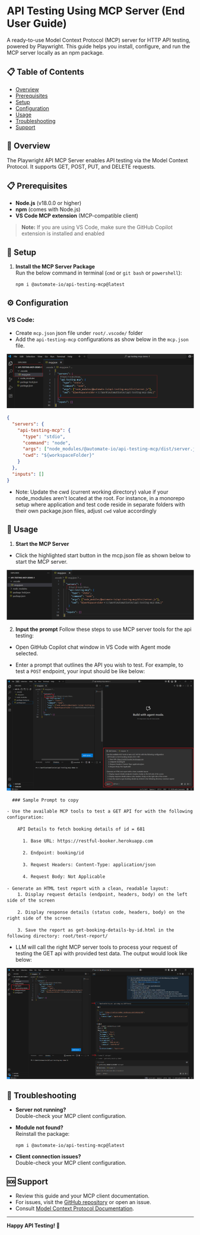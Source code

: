 # API Testing Using MCP Server (End User Guide)

A ready-to-use Model Context Protocol (MCP) server for HTTP API testing, powered by Playwright. This guide helps you install, configure, and run the MCP server locally as an npm package.

## 📋 Table of Contents

- [Overview](#overview)
- [Prerequisites](#prerequisites)
- [Setup](#installation)
- [Configuration](#mcp-client-configuration)
- [Usage](#usage)
- [Troubleshooting](#troubleshooting)
- [Support](#support)

## 🌟 Overview

The Playwright API MCP Server enables API testing via the Model Context Protocol. It supports GET, POST, PUT, and DELETE requests.

## 📋 Prerequisites

- **Node.js** (v18.0.0 or higher)
- **npm** (comes with Node.js)
- **VS Code MCP extension** (MCP-compatible client)

> **Note:** If you are using VS Code, make sure the GitHub Copilot extension is installed and enabled


## 🚀 Setup

1. **Install the MCP Server Package**  
   Run the below command in terminal (`cmd` or `git bash` or `powershell`):
   ```bash
   npm i @automate-io/api-testing-mcp@latest
   ```



## ⚙️ Configuration

### VS Code:

- Create `mcp.json` json file under `root/.vscode/` folder
- Add the `api-testing-mcp` configurations as show below in the `mcp.json` file.

<img src="./documentation/images/mcp-client-config.png" alt="MCP Client Config">


```json
{
  "servers": {
    "api-testing-mcp": {
      "type": "stdio",
      "command": "node",
      "args": ["node_modules/@automate-io/api-testing-mcp/dist/server.js"],
      "cwd": "${workspaceFolder}"
    }
  },
  "inputs": []
}
```
- Note: Update the cwd (current working directory) value if your node_modules aren't located at the root.
For instance, in a monorepo setup where application and test code reside in separate folders with their own package.json files, adjust `cwd` value accordingly


## 📖 Usage

1. **Start the MCP Server**
 - Click the highlighted start button in the mcp.json file as shown below to start the MCP server.

<img src="./documentation/images/server-start-button.png" alt="Server Start Button">


2. **Input the prompt**
   Follow these steps to use MCP server tools for the api testing:
   
  - Open GitHub Copilot chat window in  VS Code with Agent mode selected.
 
  - Enter a prompt that outlines the API you wish to test.
  For example, to test a `POST` endpoint, your input should be like below:

<img src="./documentation/images//mcp-usage.png" alt="MCP Usage">

      ### Sample Prompt to copy
     
```text
- Use the available MCP tools to test a GET API for with the following configuration:

    API Details to fetch booking details of id = 681

      1. Base URL: https://restful-booker.herokuapp.com

      2. Endpoint: booking/id

      3. Request Headers: Content-Type: application/json

      4. Request Body: Not Applicable

- Generate an HTML test report with a clean, readable layout:
    1. Display request details (endpoint, headers, body) on the left side of the screen

    2. Display response details (status code, headers, body) on the right side of the screen

    3. Save the report as get-booking-details-by-id.html in the following directory: root/test-report/
```
     
  - LLM will call the right MCP server tools to process your request of testing the GET api with provided test data. The output would look like below:
  
<img src="./documentation/images/post-execution.png" alt="Post Execution Insights">

## 🔧 Troubleshooting

- **Server not running?**  
  Double-check your MCP client configuration.

- **Module not found?**  
  Reinstall the package:
  ```
  npm i @automate-io/api-testing-mcp@latest
  ```

- **Client connection issues?**  
  Double-check your MCP client configuration.

## 🆘 Support

- Review this guide and your MCP client documentation.
- For issues, visit the [GitHub repository](https://github.com/Naveen-Automation/mcp-server) or open an issue.
- Consult [Model Context Protocol Documentation](https://modelcontextprotocol.io/).

---

**Happy API Testing! 🚀**






